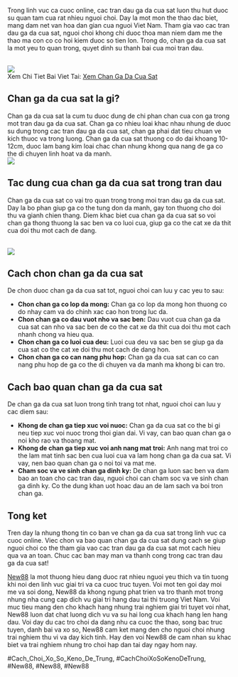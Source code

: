 <p>Trong linh vuc ca cuoc online, cac tran dau ga da cua sat luon thu hut duoc su quan tam cua rat nhieu nguoi choi. Day la mot mon the thao dac biet, mang dam net van hoa dan gian cua nguoi Viet Nam. Tham gia vao cac tran dau ga da cua sat, nguoi choi khong chi duoc thoa man niem dam me the thao ma con co co hoi kiem duoc so tien lon. Trong do, chan ga da cua sat la mot yeu to quan trong, quyet dinh su thanh bai cua moi tran dau.</p><br><img src="https://new88n.net/wp-content/uploads/2025/04/Tam-quan-trong-khi-xem-chan-ga-da-cua-sat.png"></br>
Xem Chi Tiet Bai Viet Tai: <a href="https://new88n.net/xem-chan-ga-da-cua-sat/">Xem Chan Ga Da Cua Sat</a><h2>Chan ga da cua sat la gi?</h2><p>Chan ga da cua sat la cum tu duoc dung de chi phan chan cua con ga trong mot tran dau ga da cua sat. Chan ga co nhieu loai khac nhau nhung de duoc su dung trong cac tran dau ga da cua sat, chan ga phai dat tieu chuan ve kich thuoc va trong luong. Chan ga da cua sat thuong co do dai khoang 10-12cm, duoc lam bang kim loai chac chan nhung khong qua nang de ga co the di chuyen linh hoat va da manh.<br><img src="https://new88n.net/wp-content/uploads/2025/04/Xem-Chan-Ga-Da-Cua-Sat-Bi-Quyet-Chon-Chien-Ke-Hay-Nhat.png"></br><h2>Tac dung cua chan ga da cua sat trong tran dau</h2><p>Chan ga da cua sat co vai tro quan trong trong moi tran dau ga da cua sat. Day la bo phan giup ga co the tung don da manh, gay ton thuong cho doi thu va gianh chien thang. Diem khac biet cua chan ga da cua sat so voi chan ga thong thuong la sac ben va co luoi cua, giup ga co the cat xe da thit cua doi thu mot cach de dang.</p><br><img src="https://new88n.net/wp-content/uploads/2025/04/Cach-xem-chan-ga-da-cua-sat-chuan-nhat-tu-cac-su-ke.png"></br><h2>Cach chon chan ga da cua sat</h2><p>De chon duoc chan ga da cua sat tot, nguoi choi can luu y cac yeu to sau:<ul>
<li><strong>Chon chan ga co lop da mong:</strong> Chan ga co lop da mong hon thuong co do nhay cam va do chinh xac cao hon trong luc da.</li>
<li><strong>Chon chan ga co dau vuot nho va sac ben:</strong> Dau vuot cua chan ga da cua sat can nho va sac ben de co the cat xe da thit cua doi thu mot cach nhanh chong va hieu qua.</li>
<li><strong>Chon chan ga co luoi cua deu:</strong> Luoi cua deu va sac ben se giup ga da cua sat co the cat xe doi thu mot cach de dang hon.</li>
<li><strong>Chon chan ga co can nang phu hop:</strong> Chan ga da cua sat can co can nang phu hop de ga co the di chuyen va da manh ma khong bi can tro.</li>
</ul><h2>Cach bao quan chan ga da cua sat</h2><p>De chan ga da cua sat luon trong tinh trang tot nhat, nguoi choi can luu y cac diem sau:</p><ul>
<li><strong>Khong de chan ga tiep xuc voi nuoc:</strong> Chan ga da cua sat co the bi gi neu tiep xuc voi nuoc trong thoi gian dai. Vi vay, can bao quan chan ga o noi kho rao va thoang mat.</li>
<li><strong>Khong de chan ga tiep xuc voi anh nang mat troi:</strong> Anh nang mat troi co the lam mat tinh sac ben cua luoi cua va lam hong chan ga da cua sat. Vi vay, nen bao quan chan ga o noi toi va mat me.</li>
<li><strong>Cham soc va ve sinh chan ga dinh ky:</strong> De chan ga luon sac ben va dam bao an toan cho cac tran dau, nguoi choi can cham soc va ve sinh chan ga dinh ky. Co the dung khan uot hoac dau an de lam sach va boi tron chan ga.</li>
</ul><h2>Tong ket</h2><p>Tren day la nhung thong tin co ban ve chan ga da cua sat trong linh vuc ca cuoc online. Viec chon va bao quan chan ga da cua sat dung cach se giup nguoi choi co the tham gia vao cac tran dau ga da cua sat mot cach hieu qua va an toan. Chuc cac ban may man va thanh cong trong cac tran dau ga da cua sat!<p><a href="https://new88n.net/">New88</a> la mot thuong hieu dang duoc rat nhieu nguoi yeu thich va tin tuong khi noi den linh vuc giai tri va ca cuoc truc tuyen. Voi mot ten goi day moi me va soi dong, New88 da khong ngung phat trien va tro thanh mot trong nhung nha cung cap dich vu giai tri hang dau tai thi truong Viet Nam. Voi muc tieu mang den cho khach hang nhung trai nghiem giai tri tuyet voi nhat, New88 luon dat chat luong dich vu va su hai long cua khach hang len hang dau. Voi day du cac tro choi da dang nhu ca cuoc the thao, song bac truc tuyen, danh bai va xo so, New88 cam ket mang den cho nguoi choi nhung trai nghiem thu vi va day kich tinh. Hay den voi New88 de cam nhan su khac biet va trai nghiem nhung tro choi hap dan tai day ngay hom nay.</p>
#Cach_Choi_Xo_So_Keno_De_Trung, #CachChoiXoSoKenoDeTrung, #New88, #New88, #New88
